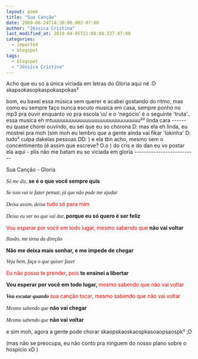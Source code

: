 ```yaml
---
layout: poem
title: "Sua Canção"
date: 2009-06-24T14:30:00.002-07:00
author: "Jéssica Cristina"
last_modified_at: 2010-04-05T21:08:08.337-07:00
categories:
  - imported
  - blogspot
tags:
  - blogspot
  - "Jéssica Cristina"
---
```


Acho que eu so a única viciada em letras do Gloria aqui né :D skapsokasopkaspokaspokas²

bom, eu baxei essa música sem querer e acabei gostando do ritmo, mas como eu sempre faço nunca escuto musica em casa, sempre ponho no mp3 pra ouvir enquanto vo pra escola \o/    e o 'negócio' é o seguinte 'truta'..  essa musica eh mtuuuuuuuuuuuuuuuuuuuuuuuuuuuuu²² linda cara *------*  eu quase chorei ouvindo, eu sei que eu so chorona D:  mas ela eh linda, eu mostrei pra moh (sim moh eu lembro que a gente ainda vai fikar 'lokinha' D: tudo² culpa dakelas pessoas DD: ) e ela tbn acho, mesmo sem o concentimento (é assim que escreve? O.o ) do cris e do dan eu vo postar ela aqui *-* plis não me batam eu so viciada em gloria *--------------------------*

Sua Canção - Gloria

  <span style="font-family: times new roman; font-style: italic;">Só me diz, </span><span style="font-weight: bold;">se é o que você sempre quis

</span><span style="font-family: times new roman; font-style: italic;"> Se isso vai te fazer pensar, já que não pode me ajudar

</span><span style="font-family: times new roman; font-style: italic;"> Deixa assim, deixa</span><span style="color: rgb(255, 0, 0);"> tudo só para mim

</span><span style="font-family: times new roman; font-style: italic;"> Deixa eu ver no que vai dar, </span><span style="font-weight: bold;">porque eu só quero é ser feliz

</span><span style="font-family: times new roman; font-style: italic;"> </span><span style="font-size:130%;"></span><span style="color: rgb(255, 0, 0);">Vou esperar por você em todo lugar, mesmo sabendo que </span><span style="font-weight: bold;">não vai voltar

</span><span style="font-family: times new roman; font-style: italic;"> Ilusão, me tirou da direção

</span><span style="font-family: times new roman; font-style: italic;"> </span><span style="font-weight: bold;">Não me deixa mais sonhar, e me impede de chegar

</span><span style="font-family: times new roman; font-style: italic;"> Veja bem, faça o que quiser fazer

</span><span style="font-family: times new roman; font-style: italic;"> </span><span style="color: rgb(255, 0, 0);">Eu não posso te prender, pois </span><span style="font-weight: bold;">te ensinei a libertar

</span><span style="font-family: times new roman; font-style: italic;"> </span><span style="font-size:130%;"></span><span style="font-weight: bold;">Vou esperar por você em todo lugar, </span><span style="color: rgb(255, 0, 0);">mesmo sabendo que não vai voltar</span><span style="font-size:130%;">

</span><span style="font-family: times new roman; font-style: italic; font-weight: bold;"> Vou escutar quando </span><span style="color: rgb(255, 0, 0);">sua canção tocar, mesmo sabendo que não vai voltar

</span><span style="font-size:100%;"></span><span style="font-family: times new roman; font-style: italic;"> Mesmo sabendo que </span><span style="font-weight: bold;">não vai chegar</span><span style="font-size:100%;">

</span><span style="font-family: times new roman; font-style: italic;"> Mesmo sabendo que </span><span style="font-weight: bold;">não vai voltar

e sim moh, agora a gente pode chorar skaopskaoskaospkasoaopsaospk²   ;D

(mas não se preocupa, eu não conto pra ninguem do nosso plano sobre o hospicio xD )</span>